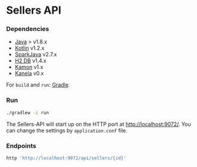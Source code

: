 Sellers API
======

### Dependencies
- [Java] > v1.8.x
- [Kotlin] v1.2.x
- [SparkJava] v2.7.x
- [H2 DB] v1.4.x
- [Kamon] v1.x
- [Kanela] v0.x

For `build` and `run`: [Gradle].

### Run

```bash
./gradlew -i run
```

The Sellers-API will start up on the HTTP port at <http://localhost:9072/>.
You can change the settings by `application.conf` file.

### Endpoints

```bash
http 'http://localhost:9072/api/sellers/{id}'
```

[Gradle]:https://gradle.org/
[Java]:https://www.java.com/es/download/
[Kotlin]:https://kotlinlang.org/
[SparkJava]:http://sparkjava.com/
[H2 DB]:http://www.h2database.com
[Kamon]:http://kamon.io
[Kanela]:http://kamon-io.github.io/kanela/
